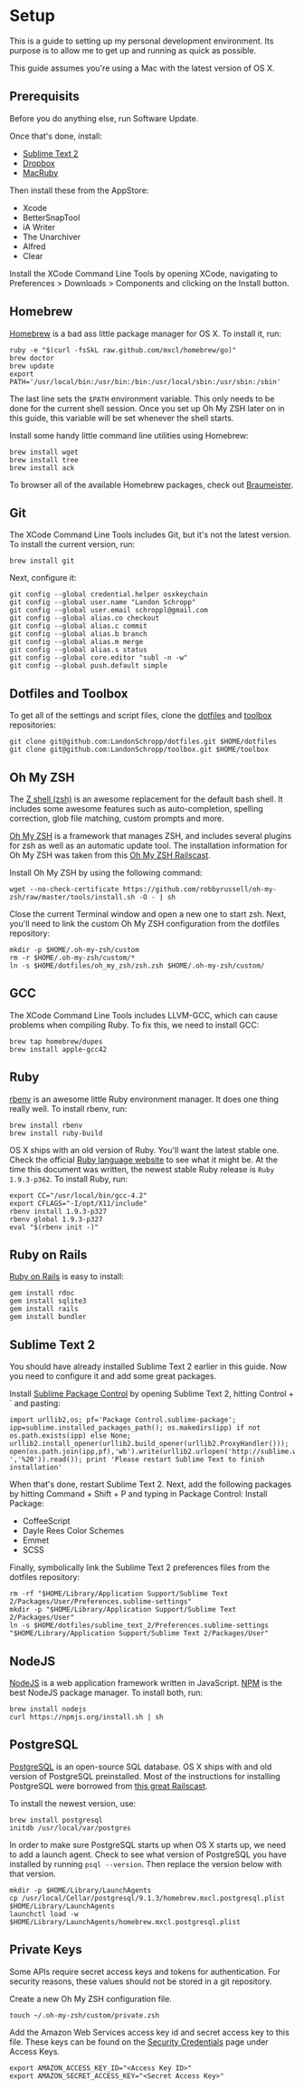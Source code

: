 # Setup

This is a guide to setting up my personal development environment. Its purpose is to allow me to get up and running as quick as possible.

This guide assumes you're using a Mac with the latest version of OS X.

## Prerequisits

Before you do anything else, run Software Update.

Once that's done, install:

* [Sublime Text 2](http://www.sublimetext.com/2)
* [Dropbox](https://www.dropbox.com/)
* [MacRuby](http://macruby.org/)

Then install these from the AppStore:

* Xcode
* BetterSnapTool
* iA Writer
* The Unarchiver
* Alfred
* Clear

Install the XCode Command Line Tools by opening XCode, navigating to Preferences > Downloads > Components and clicking on the Install button.

## Homebrew

[Homebrew](http://mxcl.github.com/homebrew/) is a bad ass little package manager for OS X. To install it, run:

```
ruby -e "$(curl -fsSkL raw.github.com/mxcl/homebrew/go)"
brew doctor
brew update
export PATH='/usr/local/bin:/usr/bin:/bin:/usr/local/sbin:/usr/sbin:/sbin'
```

The last line sets the `$PATH` environment variable. This only needs to be done for the current shell session. Once you set up Oh My ZSH later on in this guide, this variable will be set whenever the shell starts.

Install some handy little command line utilities using Homebrew:

```
brew install wget
brew install tree
brew install ack
```

To browser all of the available Homebrew packages, check out [Braumeister](http://braumeister.org/).

## Git

The XCode Command Line Tools includes Git, but it's not the latest version. To install the current version, run:

```
brew install git
```

Next, configure it:

```
git config --global credential.helper osxkeychain
git config --global user.name "Landon Schropp"
git config --global user.email schroppl@gmail.com
git config --global alias.co checkout
git config --global alias.c commit
git config --global alias.b branch
git config --global alias.m merge
git config --global alias.s status
git config --global core.editor "subl -n -w"
git config --global push.default simple
```

## Dotfiles and Toolbox

To get all of the settings and script files, clone the [dotfiles](https://github.com/LandonSchropp/dotfiles) and [toolbox](https://github.com/LandonSchropp/toolbox) repositories:

```
git clone git@github.com:LandonSchropp/dotfiles.git $HOME/dotfiles
git clone git@github.com:LandonSchropp/toolbox.git $HOME/toolbox
```

## Oh My ZSH

The [Z shell (zsh)](http://en.wikipedia.org/wiki/Z_shell) is an awesome replacement for the default bash shell. It includes some awesome features such as auto-completion, spelling correction, glob file matching, custom prompts and more.

[Oh My ZSH](https://github.com/robbyrussell/oh-my-zsh) is a framework that manages ZSH, and includes several plugins for zsh as well as an automatic update tool. The installation information for Oh My ZSH was taken from this [Oh My ZSH Railscast](http://railscasts.com/episodes/308-oh-my-zsh).

Install Oh My ZSH by using the following command:

```
wget --no-check-certificate https://github.com/robbyrussell/oh-my-zsh/raw/master/tools/install.sh -O - | sh
```

Close the current Terminal window and open a new one to start zsh. Next, you'll need to link the custom Oh My ZSH configuration from the dotfiles repository:

```
mkdir -p $HOME/.oh-my-zsh/custom
rm -r $HOME/.oh-my-zsh/custom/*
ln -s $HOME/dotfiles/oh_my_zsh/zsh.zsh $HOME/.oh-my-zsh/custom/
```

## GCC

The XCode Command Line Tools includes LLVM-GCC, which can cause problems when compiling Ruby. To fix this, we need to install GCC:

```
brew tap homebrew/dupes
brew install apple-gcc42
```

## Ruby

[rbenv](https://github.com/sstephenson/rbenv) is an awesome little Ruby environment manager. It does one thing really well. To install rbenv, run:

```
brew install rbenv
brew install ruby-build
```

OS X ships with an old version of Ruby. You'll want the latest stable one. Check the official [Ruby language website](http://www.ruby-lang.org/en/) to see what it might be. At the time this document was written, the newest stable Ruby release is `Ruby 1.9.3-p362`.  To install Ruby, run:

```
export CC="/usr/local/bin/gcc-4.2"
export CFLAGS="-I/opt/X11/include"
rbenv install 1.9.3-p327
rbenv global 1.9.3-p327
eval "$(rbenv init -)"
```

## Ruby on Rails

[Ruby on Rails](http://rubyonrails.org/) is easy to install:

```
gem install rdoc
gem install sqlite3
gem install rails
gem install bundler
```

## Sublime Text 2

You should have already installed Sublime Text 2 earlier in this guide. Now you need to configure it and add some great packages.

Install [Sublime Package Control](http://wbond.net/sublime_packages/package_control) by opening Sublime Text 2, hitting Control + &#96; and pasting:

```
import urllib2,os; pf='Package Control.sublime-package'; ipp=sublime.installed_packages_path(); os.makedirs(ipp) if not os.path.exists(ipp) else None; urllib2.install_opener(urllib2.build_opener(urllib2.ProxyHandler())); open(os.path.join(ipp,pf),'wb').write(urllib2.urlopen('http://sublime.wbond.net/'+pf.replace(' ','%20')).read()); print 'Please restart Sublime Text to finish installation'
```

When that's done, restart Sublime Text 2. Next, add the following packages by hitting Command + Shift + P and typing in Package Control: Install Package:

* CoffeeScript
* Dayle Rees Color Schemes
* Emmet
* SCSS

Finally, symbolically link the Sublime Text 2 preferences files from the dotfiles repository:

```
rm -rf "$HOME/Library/Application Support/Sublime Text 2/Packages/User/Preferences.sublime-settings"
mkdir -p "$HOME/Library/Application Support/Sublime Text 2/Packages/User"
ln -s $HOME/dotfiles/sublime_text_2/Preferences.sublime-settings "$HOME/Library/Application Support/Sublime Text 2/Packages/User"
```

## NodeJS

[NodeJS](http://nodejs.org/) is a web application framework written in JavaScript. [NPM](https://npmjs.org/) is the best NodeJS package manager. To install both, run:

```
brew install nodejs
curl https://npmjs.org/install.sh | sh
```

## PostgreSQL

[PostgreSQL](http://www.postgresql.org/) is an open-source SQL database. OS X ships with and old version of PostgreSQL preinstalled. Most of the instructions for installing PostgreSQL were borrowed from [this great Railscast](http://railscasts.com/episodes/342-migrating-to-postgresql?view=asciicast).

To install the newest version, use:

```
brew install postgresql
initdb /usr/local/var/postgres
```

In order to make sure PostgreSQL starts up when OS X starts up, we need to add a launch agent. Check to see what version of PostgreSQL you have installed by running `psql --version`. Then replace the version below with that version.

```
mkdir -p $HOME/Library/LaunchAgents
cp /usr/local/Cellar/postgresql/9.1.3/homebrew.mxcl.postgresql.plist $HOME/Library/LaunchAgents
launchctl load -w $HOME/Library/LaunchAgents/homebrew.mxcl.postgresql.plist
```

## Private Keys

Some APIs require secret access keys and tokens for authentication. For security reasons, these values should not be stored in a git repository.

Create a new Oh My ZSH configuration file.

```
touch ~/.oh-my-zsh/custom/private.zsh
```

Add the Amazon Web Services access key id and secret access key to this file. These keys can be found on the [Security Credentials](https://portal.aws.amazon.com/gp/aws/securityCredentials) page under Access Keys.

```
export AMAZON_ACCESS_KEY_ID="<Access Key ID>"
export AMAZON_SECRET_ACCESS_KEY="<Secret Access Key>"
```